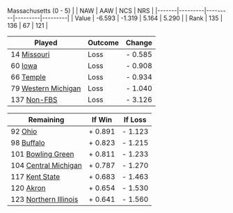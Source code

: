 Massachusetts (0 - 5)
|       |   NAW   |   AAW   |   NCS   |   NRS   |
|-------|---------|---------|---------|---------|
| Value |  -6.593 |  -1.319 |   5.164 |   5.290 |
| Rank  |     135 |     136 |      67 |     121 |

| Played                    | Outcome    |  Change  |
|---------------------------|------------|----------|
|  14 [Missouri              ](Missouri)| Loss       | -  0.585 |
|  60 [Iowa                  ](Iowa)| Loss       | -  0.908 |
|  66 [Temple                ](Temple)| Loss       | -  0.934 |
|  79 [Western Michigan      ](WesternMichigan)| Loss       | -  1.040 |
| 137 [Non-FBS               ](NonFBS)| Loss       | -  3.126 |

| Remaining                 |  If Win  |  If Loss |
|---------------------------|----------|----------|
|  92 [Ohio                  ](Ohio)| +  0.891 | -  1.123 |
|  98 [Buffalo               ](Buffalo)| +  0.823 | -  1.215 |
| 101 [Bowling Green         ](BowlingGreen)| +  0.811 | -  1.233 |
| 104 [Central Michigan      ](CentralMichigan)| +  0.787 | -  1.270 |
| 117 [Kent State            ](KentState)| +  0.683 | -  1.463 |
| 120 [Akron                 ](Akron)| +  0.654 | -  1.530 |
| 123 [Northern Illinois     ](NorthernIllinois)| +  0.641 | -  1.560 |

